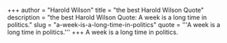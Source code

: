 +++
author = "Harold Wilson"
title = "the best Harold Wilson Quote"
description = "the best Harold Wilson Quote: A week is a long time in politics."
slug = "a-week-is-a-long-time-in-politics"
quote = '''A week is a long time in politics.'''
+++
A week is a long time in politics.
